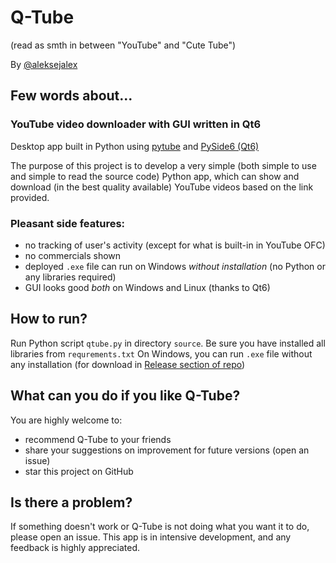 # Q-Tube
(read as smth in between "YouTube" and "Cute Tube")

By [@aleksejalex](https://github.com/aleksejalex)

## Few words about...
### YouTube video downloader with GUI written in Qt6
Desktop app built in Python using [pytube](https://pytube.io) and [PySide6 (Qt6)](https://doc.qt.io/qtforpython/quickstart.html)

The purpose of this project is to develop a very simple (both simple to use and simple to read the source code) Python app, which can show and download (in the best quality available) YouTube videos based on the link provided.

### Pleasant side features:
 - no tracking of user's activity (except for what is built-in in YouTube OFC)
 - no commercials shown
 - deployed `.exe` file can run on Windows *without installation* (no Python or any libraries required)
 - GUI looks good *both* on Windows and Linux (thanks to Qt6)
 
## How to run?
Run Python script `qtube.py` in directory `source`. Be sure you have installed all libraries from `requrements.txt`
On Windows, you can run `.exe` file without any installation (for download in [Release section of repo](https://github.com/aleksejalex/Q-Tube/releases))

## What can you do if you like Q-Tube?
You are highly welcome to:
 - recommend Q-Tube to your friends
 - share your suggestions on improvement for future versions (open an issue) 
 - star this project on GitHub

## Is there a problem?
If something doesn't work or Q-Tube is not doing what you want it to do, please open an issue. This app is in intensive development, and any feedback is highly appreciated.

 
 




















